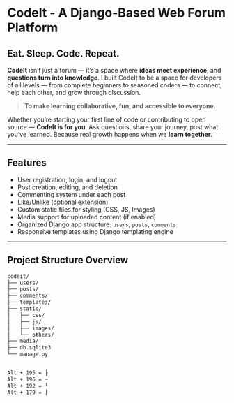 # CodeIt - A Django-Based Web Forum Platform
## Eat. Sleep. Code. Repeat.

**CodeIt** isn’t just a forum — it’s a space where **ideas meet experience**, and **questions turn into knowledge**.
I built CodeIt to be a space for developers of all levels — from complete beginners to seasoned coders — to connect, help each other, and grow through discussion.

> **To make learning collaborative, fun, and accessible to everyone.**

Whether you’re starting your first line of code or contributing to open source — **CodeIt is for you**. Ask questions, share your journey, post what you’ve learned.
Because real growth happens when we **learn together**.

---

## Features

- User registration, login, and logout
- Post creation, editing, and deletion
- Commenting system under each post
- Like/Unlike (optional extension)
- Custom static files for styling (CSS, JS, Images)
- Media support for uploaded content (if enabled)
- Organized Django app structure: `users`, `posts`, `comments`
- Responsive templates using Django templating engine

---

## Project Structure Overview

```bash
codeit/             
├── users/
├── posts/          
├── comments/       
├── templates/
├── static/         
│   ├── css/
│   ├── js/
│   ├── images/
│   └── others/
├── media/          
├── db.sqlite3
└── manage.py       


Alt + 195 = ├
Alt + 196 = ─
Alt + 192 = └
Alt + 179 = │